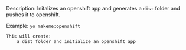 Description:
    Initalizes an openshift app and generates a `dist` folder and pushes it to openshift.

Example:
    ```
    yo makeme:openshift
    ```

    This will create:
        a dist folder and initialize an openshift app
